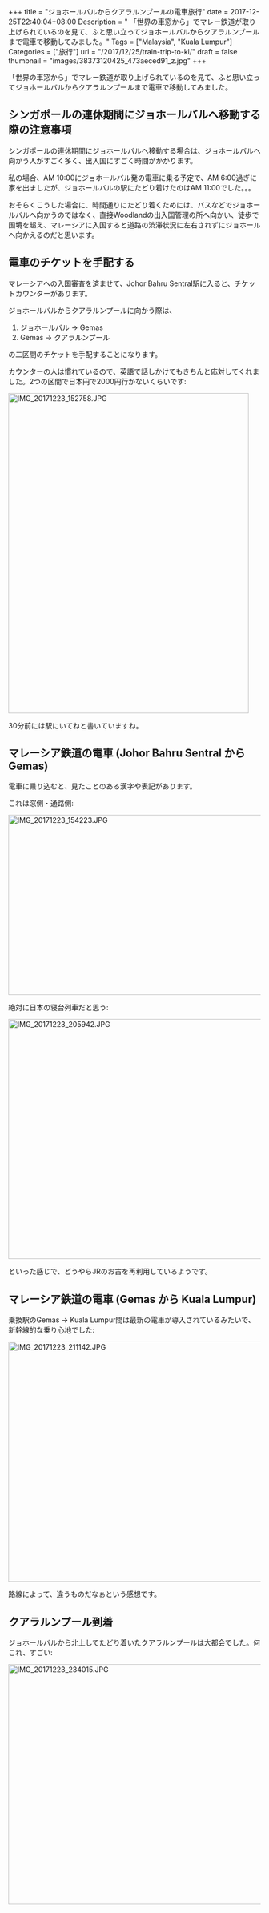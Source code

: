 +++
title = "ジョホールバルからクアラルンプールの電車旅行"
date = 2017-12-25T22:40:04+08:00
Description = " 「世界の車窓から」でマレー鉄道が取り上げられているのを見て、ふと思い立ってジョホールバルからクアラルンプールまで電車で移動してみました。"
Tags = ["Malaysia", "Kuala Lumpur"]
Categories = ["旅行"]
url = "/2017/12/25/train-trip-to-kl/"
draft = false
thumbnail = "images/38373120425_473aeced91_z.jpg"
+++

「世界の車窓から」でマレー鉄道が取り上げられているのを見て、ふと思い立ってジョホールバルからクアラルンプールまで電車で移動してみました。

## シンガポールの連休期間にジョホールバルへ移動する際の注意事項
シンガポールの連休期間にジョホールバルへ移動する場合は、ジョホールバルへ向かう人がすごく多く、出入国にすごく時間がかかります。

私の場合、AM 10:00にジョホールバル発の電車に乗る予定で、AM 6:00過ぎに家を出ましたが、ジョホールバルの駅にたどり着けたのはAM 11:00でした。。。

おそらくこうした場合に、時間通りにたどり着くためには、バスなどでジョホールバルへ向かうのではなく、直接Woodlandの出入国管理の所へ向かい、徒歩で国境を超え、マレーシアに入国すると道路の渋滞状況に左右されずにジョホールへ向かえるのだと思います。

## 電車のチケットを手配する
マレーシアへの入国審査を済ませて、Johor Bahru Sentral駅に入ると、チケットカウンターがあります。

ジョホールバルからクアラルンプールに向かう際は、

1. ジョホールバル -> Gemas
2. Gemas -> クアラルンプール

の二区間のチケットを手配することになります。

カウンターの人は慣れているので、英語で話しかけてもきちんと応対してくれました。2つの区間で日本円で2000円行かないくらいです:

<a data-flickr-embed="true"  href="https://www.flickr.com/photos/42332031@N02/39249615441/in/album-72157661889675967/" title="IMG_20171223_152758.JPG"><img src="https://farm5.staticflickr.com/4590/39249615441_8f7f6fdcf1_z.jpg" width="480" height="640" alt="IMG_20171223_152758.JPG"></a><script async src="//embedr.flickr.com/assets/client-code.js" charset="utf-8"></script>

30分前には駅にいてねと書いていますね。

## マレーシア鉄道の電車 (Johor Bahru Sentral から Gemas)
電車に乗り込むと、見たことのある漢字や表記があります。

これは窓側・通路側:

<a data-flickr-embed="true"  href="https://www.flickr.com/photos/42332031@N02/38541764734/in/album-72157661889675967/" title="IMG_20171223_154223.JPG"><img src="https://farm5.staticflickr.com/4641/38541764734_76667c37fa_z.jpg" width="640" height="360" alt="IMG_20171223_154223.JPG"></a><script async src="//embedr.flickr.com/assets/client-code.js" charset="utf-8"></script>

絶対に日本の寝台列車だと思う:

<a data-flickr-embed="true"  href="https://www.flickr.com/photos/42332031@N02/25382851178/in/album-72157661889675967/" title="IMG_20171223_205942.JPG"><img src="https://farm5.staticflickr.com/4726/25382851178_306b72aec6_z.jpg" width="640" height="480" alt="IMG_20171223_205942.JPG"></a><script async src="//embedr.flickr.com/assets/client-code.js" charset="utf-8"></script>

といった感じで、どうやらJRのお古を再利用しているようです。

## マレーシア鉄道の電車 (Gemas から Kuala Lumpur)
乗換駅のGemas -> Kuala Lumpur間は最新の電車が導入されているみたいで、新幹線的な乗り心地でした:

<a data-flickr-embed="true"  href="https://www.flickr.com/photos/42332031@N02/25382853708/in/album-72157661889675967/" title="IMG_20171223_211142.JPG"><img src="https://farm5.staticflickr.com/4638/25382853708_21ce17735b_z.jpg" width="640" height="480" alt="IMG_20171223_211142.JPG"></a><script async src="//embedr.flickr.com/assets/client-code.js" charset="utf-8"></script>

路線によって、違うものだなぁという感想です。

## クアラルンプール到着
ジョホールバルから北上してたどり着いたクアラルンプールは大都会でした。何これ、すごい:

<a data-flickr-embed="true"  href="https://www.flickr.com/photos/42332031@N02/27473971399/in/album-72157661889675967/" title="IMG_20171223_234015.JPG"><img src="https://farm5.staticflickr.com/4726/27473971399_211deb892c_z.jpg" width="640" height="480" alt="IMG_20171223_234015.JPG"></a><script async src="//embedr.flickr.com/assets/client-code.js" charset="utf-8"></script>

